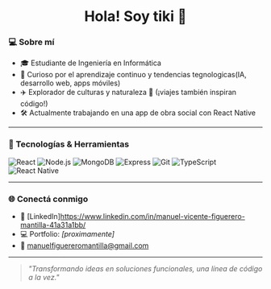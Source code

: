 <h1 align="center">Hola! Soy tiki 👋</h1>


### 💻 Sobre mí

- 🎓 Estudiante de Ingeniería en Informática
- 🧠 Curioso por el aprendizaje continuo y tendencias tegnologicas(IA, desarrollo web, apps móviles)
- ✈️ Explorador de culturas y naturaleza 🌴 (¡viajes también inspiran código!)
- 🛠 Actualmente trabajando en una app de obra social con React Native

---

### 🚀 Tecnologías & Herramientas

![React](https://img.shields.io/badge/-React-61DAFB?logo=react&logoColor=white&style=flat)
![Node.js](https://img.shields.io/badge/-Node.js-339933?logo=node.js&logoColor=white&style=flat)
![MongoDB](https://img.shields.io/badge/-MongoDB-47A248?logo=mongodb&logoColor=white&style=flat)
![Express](https://img.shields.io/badge/-Express-black?logo=express&logoColor=white&style=flat)
![Git](https://img.shields.io/badge/-Git-F05032?logo=git&logoColor=white&style=flat)
![TypeScript](https://img.shields.io/badge/-TypeScript-3178C6?logo=typescript&logoColor=white&style=flat)
![React Native](https://img.shields.io/badge/-React_Native-61DAFB?logo=react&logoColor=white&style=flat)


---

### 🌐 Conectá conmigo

- 💼 [LinkedIn]https://www.linkedin.com/in/manuel-vicente-figuerero-mantilla-41a31a1bb/
- 💻 Portfolio: *[proximamente]*  
- 📧 manuelfiguereromantilla@gmail.com

---

> *"Transformando ideas en soluciones funcionales, una línea de código a la vez."*

